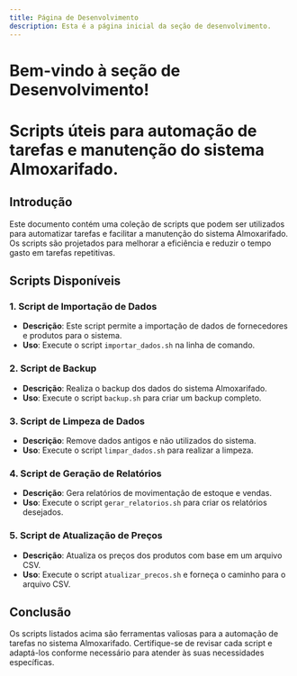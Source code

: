 ```yaml
---
title: Página de Desenvolvimento
description: Esta é a página inicial da seção de desenvolvimento.
---
```


# Bem-vindo à seção de Desenvolvimento!
# Scripts úteis para automação de tarefas e manutenção do sistema Almoxarifado.

## Introdução
Este documento contém uma coleção de scripts que podem ser utilizados para automatizar tarefas e facilitar a manutenção do sistema Almoxarifado. Os scripts são projetados para melhorar a eficiência e reduzir o tempo gasto em tarefas repetitivas.

## Scripts Disponíveis

### 1. Script de Importação de Dados
- **Descrição**: Este script permite a importação de dados de fornecedores e produtos para o sistema.
- **Uso**: Execute o script `importar_dados.sh` na linha de comando.

### 2. Script de Backup
- **Descrição**: Realiza o backup dos dados do sistema Almoxarifado.
- **Uso**: Execute o script `backup.sh` para criar um backup completo.

### 3. Script de Limpeza de Dados
- **Descrição**: Remove dados antigos e não utilizados do sistema.
- **Uso**: Execute o script `limpar_dados.sh` para realizar a limpeza.

### 4. Script de Geração de Relatórios
- **Descrição**: Gera relatórios de movimentação de estoque e vendas.
- **Uso**: Execute o script `gerar_relatorios.sh` para criar os relatórios desejados.

### 5. Script de Atualização de Preços
- **Descrição**: Atualiza os preços dos produtos com base em um arquivo CSV.
- **Uso**: Execute o script `atualizar_precos.sh` e forneça o caminho para o arquivo CSV.

## Conclusão
Os scripts listados acima são ferramentas valiosas para a automação de tarefas no sistema Almoxarifado. Certifique-se de revisar cada script e adaptá-los conforme necessário para atender às suas necessidades específicas.
